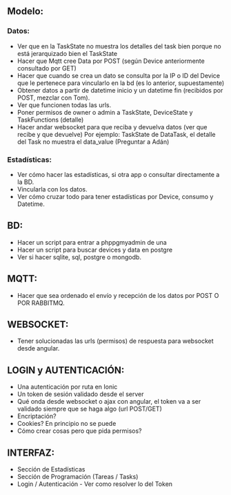 ## Modelo:
  ### Datos:
  - Ver que en la TaskState no muestra los detalles del task bien porque no está jerarquizado bien el TaskState
  - Hacer que Mqtt cree Data por POST (según Device anteriormente consultado por GET)
  - Hacer que cuando se crea un dato se consulta por la IP o ID del Device que le pertenece para
    vincularlo en la bd (es lo anterior, supuestamente)
  - Obtener datos a partir de datetime inicio y un datetime fin (recibidos por POST, mezclar con Tom).
  - Ver que funcionen todas las urls.
  - Poner permisos de owner o admin a TaskState, DeviceState y TaskFunctions (detalle)
  - Hacer andar websocket para que reciba y devuelva datos (ver que recibe y que devuelve)
    Por ejemplo: TaskState de DataTask, el detalle del Task no muestra el data_value (Preguntar a Adán)

 
  ### Estadísticas:
  - Ver cómo hacer las estadísticas, si otra app o consultar directamente a la BD.
  - Vincularla con los datos.
  - Ver cómo cruzar todo para tener estadísticas por Device, consumo y Datetime.

## BD:
 - Hacer un script para entrar a phppgmyadmin de una
 - Hacer un script para buscar devices y data en postgre 
 - Ver si hacer sqlite, sql, postgre o mongodb.
 

## MQTT:
  - Hacer que sea ordenado el envío y recepción de los datos por POST O POR RABBITMQ.

## WEBSOCKET:
  - Tener solucionadas las urls (permisos) de respuesta para websocket desde angular.

## LOGIN y AUTENTICACIÓN:
  - Una autenticación por ruta en Ionic
  - Un token de sesión validado desde el server
  - Qué onda desde websocket o ajax con angular, el token va a ser validado siempre que se haga algo (url POST/GET)
  - Encriptación?
  - Cookies? En principio no se puede
  - Cómo crear cosas pero que pida permisos?


## INTERFAZ:
  - Sección de Estadísticas
  - Sección de Programación (Tareas / Tasks)
  - Login / Autenticación - Ver como resolver lo del Token
